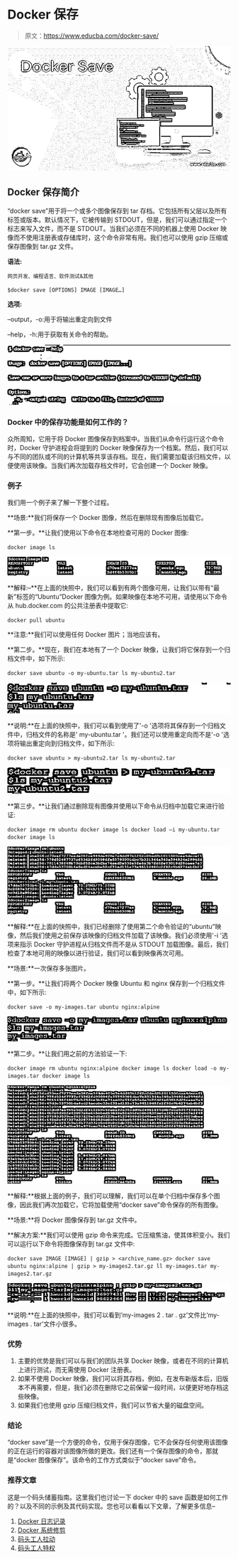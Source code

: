 # Docker 保存

> 原文：<https://www.educba.com/docker-save/>

![Docker Save](img/3f954699e795dfc03be358b2fdb3a453.png)



## Docker 保存简介

“docker save”用于将一个或多个图像保存到 tar 存档。它包括所有父层以及所有标签或版本。默认情况下，它被传输到 STDOUT，但是，我们可以通过指定一个标志来写入文件，而不是 STDOUT。当我们必须在不同的机器上使用 Docker 映像而不使用注册表或存储库时，这个命令非常有用。我们也可以使用 gzip 压缩或保存图像到 tar.gz 文件。

**语法:**

<small>网页开发、编程语言、软件测试&其他</small>

`$docker save [OPTIONS] IMAGE [IMAGE…]`

**选项:**

–output，-o:用于将输出重定向到文件

–help，-h:用于获取有关命令的帮助。

![docker save 1](img/73a1639608cdf1db7b0ec10f06b13e52.png)



### Docker 中的保存功能是如何工作的？

众所周知，它用于将 Docker 图像保存到档案中。当我们从命令行运行这个命令时，Docker 守护进程会将提到的 Docker 映像保存为一个档案。然后，我们可以与不同的团队或不同的计算机等共享该存档。现在，我们需要加载该归档文件，以便使用该映像。当我们再次加载存档文件时，它会创建一个 Docker 映像。

### 例子

我们用一个例子来了解一下整个过程。

**场景:**我们将保存一个 Docker 图像，然后在删除现有图像后加载它。

**第一步。**让我们使用以下命令在本地检查可用的 Docker 图像:

`docker image ls`

![docker save 2](img/84dadbf7e29acd5385b69955a6e86aa0.png)



**解释:–**在上面的快照中，我们可以看到有两个图像可用，让我们以带有“最新”标签的“Ubuntu”Docker 图像为例。如果映像在本地不可用，请使用以下命令从 hub.docker.com 的公共注册表中提取它:

`docker pull ubuntu`

**注意:**我们可以使用任何 Docker 图片；当地应该有。

**第二步。**现在，我们在本地有了一个 Docker 映像，让我们将它保存到一个归档文件中，如下所示:

`docker save ubuntu -o my-ubuntu.tar
ls my-ubuntu2.tar`

![docker save 3](img/cef442a894def3ef44415e70ae8faab9.png)



**说明:**在上面的快照中，我们可以看到使用了'-o '选项将其保存到一个归档文件中，归档文件的名称是' my-ubuntu.tar '。我们还可以使用重定向而不是'-o '选项将输出重定向到归档文件，如下所示:

`docker save ubuntu > my-ubuntu2.tar
ls my-ubuntu2.tar`

![docker save 4](img/b2ed3c8757b8ea8178b7868c666e5433.png)



**第三步。**让我们通过删除现有图像并使用以下命令从归档中加载它来进行验证:

`docker image rm ubuntu
docker image ls
docker load –i my-ubuntu.tar
docker image ls`

![docker save 5](img/e838f1a419a065b72b03b14a1d402f2b.png)



**解释:**在上面的快照中，我们已经删除了使用第二个命令验证的“ubuntu”映像，然后我们使用之前保存该映像的归档文件加载了该映像。我们必须使用'-i '选项来指示 Docker 守护进程从归档文件而不是从 STDOUT 加载图像。最后，我们检查了本地可用的映像以进行验证，我们可以看到映像再次可用。

**场景:**一次保存多张图片。

**第一步。**让我们将两个 Docker 映像 Ubuntu 和 nginx 保存到一个归档文件中，如下所示:

`docker save -o my-images.tar ubuntu nginx:alpine`

![step 1](img/fec476ab77ca07fc9503e3fcb5858902.png)



**第二步。**让我们用之前的方法验证一下:

`docker image rm ubuntu nginx:alpine
docker image ls
docker load -o my-images.tar
docker image ls`

![step 2](img/ac516979e1d4427fa8ec9d0df77bd7f1.png)



**解释:**根据上面的例子，我们可以理解，我们可以在单个归档中保存多个图像，因此我们再次加载它，它将加载使用“docker save”命令保存的所有图像。

**场景:**将 Docker 图像保存到 tar.gz 文件中。

**解决方案:**我们可以使用 gzip 命令来完成。它压缩焦油，使其体积变小。我们可以运行以下命令将图像保存到 tar.gz 文件中:

`docker save IMAGE [IMAGE] | gzip > <archive_name.gz>
docker save ubuntu nginx:alpine | gzip > my-images2.tar.gz
ll my-images.tar my-images2.tar.gz`

![step 3](img/0e89afe16bd246b51c02bd1f269590cb.png)



**说明:**在上面的快照中，我们可以看到‘my-images 2 . tar . gz’文件比‘my-images . tar’文件小很多。

### 优势

1.  主要的优势是我们可以与我们的团队共享 Docker 映像，或者在不同的计算机上进行测试，而无需使用 Docker 注册表。
2.  如果不使用 Docker 映像，我们可以将其存档，例如，在发布新版本后，旧版本不再需要，但是，我们必须在删除它之前保留一段时间，以便更好地存档这些映像。
3.  如果我们也使用 gzip 压缩归档文件，我们可以节省大量的磁盘空间。

### 结论

“docker save”是一个方便的命令，仅用于保存图像，它不会保存任何使用该图像的正在运行的容器对该图像所做的更改。我们还有一个保存图像的命令，那就是“docker 图像保存”。该命令的工作方式类似于“docker save”命令。

### 推荐文章

这是一个码头储蓄指南。这里我们也讨论一下 docker 中的 save 函数是如何工作的？以及不同的示例及其代码实现。您也可以看看以下文章，了解更多信息–

1.  [Docker 日志记录](https://www.educba.com/docker-logging/)
2.  [Docker 系统修剪](https://www.educba.com/docker-system-prune/)
3.  [码头工人拉动](https://www.educba.com/docker-pull/)
4.  [码头工人特权](https://www.educba.com/docker-privileged/)






